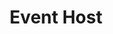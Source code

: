 ---
title: Event Host
description: On occasion, I step out of the studio to lend my hosting skills for another use. Be it inaugurating an International Football Business Institute as the MC or hosting a live efootball competition, I make sure to help the audience leave with an entertaining experience to remember.
icon: fa-bullhorn
---